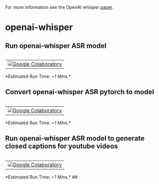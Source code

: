 For more information see the OpenAI whisper [paper](https://cdn.openai.com/papers/whisper.pdf).

# openai-whisper
## Run  openai-whisper ASR model
<table class="tfo-notebook-buttons" align="left">
  <td>
    <a target="_blank" href="https://colab.research.google.com/github/usefulsensors/openai-whisper/blob/main/openai_whisper_ASR.ipynb"><img src="https://www.tensorflow.org/images/colab_logo_32px.png" />Google Colaboratory</a>
  </td>
</table>
*Estimated Run Time: ~1 Mins.*

##   

## Convert openai-whisper ASR pytorch to model
<table class="tfo-notebook-buttons" align="left">
  <td>
    <a target="_blank" href="https://colab.research.google.com/github/usefulsensors/openai-whisper/blob/main/tinynn_pytorch_to_tflite_int8.ipynb"><img src="https://www.tensorflow.org/images/colab_logo_32px.png" />Google Colaboratory</a>
  </td>
</table>
*Estimated Run Time: ~1 Mins.*

##

## Run openai-whisper ASR model to generate closed captions for youtube videos
<table class="tfo-notebook-buttons" align="left">
  <td>
    <a target="_blank" href="https://colab.research.google.com/github/usefulsensors/openai-whisper/blob/main/youtube_to_subtitles.ipynb"><img src="https://www.tensorflow.org/images/colab_logo_32px.png" />Google Colaboratory</a>
  </td>
</table>
*Estimated Run Time: ~1 Mins.*
##
